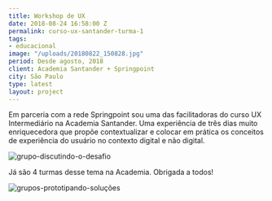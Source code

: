 ```yaml
---
title: Workshop de UX
date: 2018-08-24 16:58:00 Z
permalink: curso-ux-santander-turma-1
tags:
- educacional
image: "/uploads/20180822_150828.jpg"
period: Desde agosto, 2018
client: Academia Santander + Springpoint
city: São Paulo
type: latest
layout: project
---
```


Em parceria com a rede Springpoint sou uma das facilitadoras do curso UX Intermediário na Academia Santander. Uma experiência de três dias muito enriquecedora que propõe contextualizar e colocar em prática os conceitos de experiência do usuário no contexto digital e não digital.

![grupo-discutindo-o-desafio](/uploads/20180821_124309.jpg)

Já são 4 turmas desse tema na Academia. Obrigada a todos!

![grupos-prototipando-soluções](/uploads/20180822_121349.jpg)